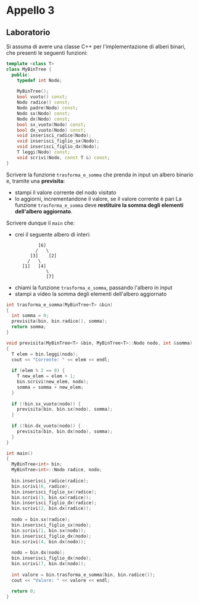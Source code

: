 # Appello 3

## Laboratorio

Si assuma di avere una classe C++ per l'implementazione di alberi binari, che presenti le seguenti funzioni:

```cpp
template <class T>
class MyBinTree {
  public:
    typedef int Nodo;
    
    MyBinTree();
    bool vuoto() const;
    Nodo radice() const;
    Nodo padre(Nodo) const;
    Nodo sx(Nodo) const;
    Nodo dx(Nodo) const;
    bool sx_vuoto(Nodo) const;
    bool dx_vuoto(Nodo) const;
    void inserisci_radice(Nodo);
    void inserisci_figlio_sx(Nodo);
    void inserisci_figlio_dx(Nodo);
    T leggi(Nodo) const;
    void scrivi(Nodo, const T &) const;
}
```

Scrivere la funzione `trasforma_e_somma` che prenda in input un albero binario e, tramite una **previsita**:
- stampi il valore corrente del nodo visitato
- lo aggiorni, incrementandone il valore, se il valore corrente è pari
La funzione `trasforma_e_somma` deve **restituire la somma degli elementi dell'albero aggiornato**.

Scrivere dunque il `main` che:
- crei il seguente albero di interi:

```
            [6]
           /   \
         [3]    [2]
        /   \
      [1]   [4]
               \
               [7]
```

- chiami la funzione `trasforma_e_somma`, passando l'albero in input
- stampi a video la somma degli elementi dell'albero aggiornato

```cpp
int trasforma_e_somma(MyBinTree<T> &bin)
{
  int somma = 0;
  previsita(bin, bin.radice(), somma);
  return somma;
}

void previsita(MyBinTree<T> &bin, MyBinTree<T>::Nodo nodo, int &somma)
{
  T elem = bin.leggi(nodo);
  cout << "Corrente: " << elem << endl;
  
  if (elem % 2 == 0) {
    T new_elem = elem + 1;
    bin.scrivi(new_elem, nodo);
    somma = somma + new_elem;
  }
  
  if (!bin.sx_vuoto(nodo)) {
    previsita(bin, bin.sx(nodo), somma);
  }
  
  if (!bin.dx_vuoto(nodo)) {
    previsita(bin, bin.dx(nodo), somma);
  }
}

int main() 
{
  MyBinTree<int> bin;
  MyBinTree<int>::Nodo radice, nodo;
  
  bin.inserisci_radice(radice);
  bin.scrivi(6, radice);
  bin.inserisci_figlio_sx(radice);
  bin.scrivi(3, bin.sx(radice));
  bin.inserisci_figlio_dx(radice);
  bin.scrivi(2, bin.dx(radice));
  
  nodo = bin.sx(radice);
  bin.inserisci_figlio_sx(nodo);
  bin.scrivi(1, bin.sx(nodo));
  bin.inserisci_figlio_dx(nodo);
  bin.scrivi(4, bin.dx(nodo));
  
  nodo = bin.dx(nodo);
  bin.inserisci_figlio_dx(nodo);
  bin.scrivi(7, bin.dx(nodo));
  
  int valore = bin.trasforma_e_somma(bin, bin.radice());
  cout << "Valore: " << valore << endl;
  
  return 0;
}
```
